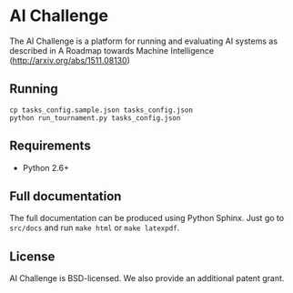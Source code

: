 # AI Challenge

The AI Challenge is a platform for running and evaluating AI systems as
described in A Roadmap towards Machine Intelligence
(http://arxiv.org/abs/1511.08130)

## Running

```
cp tasks_config.sample.json tasks_config.json
python run_tournament.py tasks_config.json
```

## Requirements
* Python 2.6+


## Full documentation

The full documentation can be produced using Python Sphinx. Just go to
`src/docs` and run `make html` or `make latexpdf`.

## License
AI Challenge is BSD-licensed. We also provide an additional patent grant.
